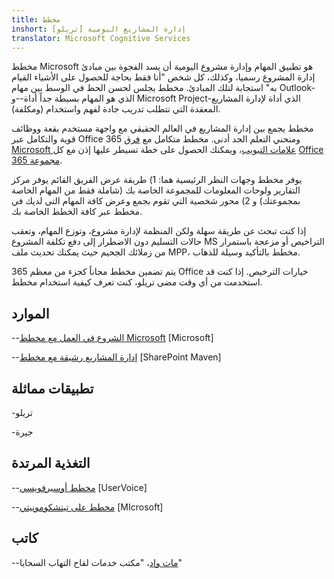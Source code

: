 ```yaml
---
title: مخطط
inshort: إدارة المشاريع اليومية [تريلو]
translator: Microsoft Cognitive Services
---
```



مخطط Microsoft هو تطبيق المهام وإدارة مشروع اليومية أن يسد الفجوة بين مبادئ إدارة المشروع رسميا، وكذلك، كل شخص "أنا فقط بحاجة للحصول على الأشياء القيام به" استجابة لتلك المبادئ. مخطط يجلس لحسن الحظ في الوسط بين مهام Outlook-الذي هو المهام بسيطة جداً أداة--و Microsoft Project-الذي أداة لإدارة المشاريع المعقدة التي تتطلب تدريب جادة لفهم واستخدام (ومكلفة). 

مخطط يجمع بين إدارة المشاريع في العالم الحقيقي مع واجهة مستخدم بقعة ووظائف قوية والتكامل عبر Office 365 ومنحني التعلم الحد أدنى. مخطط متكامل مع [فرق Microsoft علامات التبويب](https://blogs.technet.microsoft.com/skypehybridguy/2017/08/30/microsoft-teams-using-planner-to-stay-organized/)، ويمكنك الحصول على خطة تسيطر عليها إذن مع كل [Office 365 مجموعة](http://icsh.pt/O365groups).

يوفر مخطط وجهات النظر الرئيسية هما: 1) طريقة عرض الفريق القائم يوفر مركز التقارير ولوحات المعلومات للمجموعة الخاصة بك (شاملة فقط من المهام الخاصة بمجموعتك) و 2) محور شخصية التي تقوم بجمع وعرض كافة المهام التي لديك في مخطط عبر كافة الخطط الخاصة بك.

إذا كنت تبحث عن طريقة سهلة ولكن المنظمة لإدارة مشروع، وتوزع المهام، وتعقب حالات التسليم دون الاضطرار إلى دفع تكلفة المشروع MS التراخيص أو مزعجة باستمرار من زملائك الجحيم حيث يمكنك تحديث ملف MPP، مخطط بالتأكيد وسيلة للذهاب.

يتم تضمين مخطط مجاناً كجزء من معظم 365 Office خيارات الترخيص. إذا كنت قد استخدمت من أي وقت مضى تريلو، كنت تعرف كيفية استخدام مخطط.

الموارد
---------

--[الشروع في العمل مع مخطط Microsoft](https://support.office.com/en-us/article/Microsoft-Planner-help-4a9a13c6-3adf-4a60-a6fc-15c0b15e16fc?ui=en-US&rs=en-US&ad=US)
    \[Microsoft\]

--[إدارة المشاريع رشيقة مع مخطط](https://sharepointmaven.com/how-to-use-microsoft-planner-for-agile-and-scrum-projects/)
    \[SharePoint Maven\]

تطبيقات مماثلة
--------------------

-تريلو

-جيرة

التغذية المرتدة
---------

--[مخطط أوسيرفويسي](https://planner.uservoice.com/forums/330525-microsoft-planner-feedback-forum)
    \[UserVoice\]

--[مخطط على تيتشكومونيتي](https://techcommunity.microsoft.com/t5/Planner/ct-p/Planner)
    \[MIcrosoft\]

كاتب
---------

--[مات واد](https://www.linkedin.com/in/thatmattwade/)، "مكتب خدمات لقاح التهاب السحايا"


